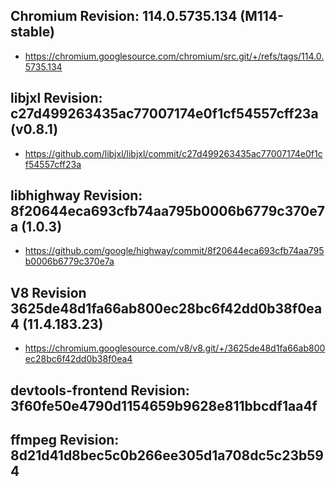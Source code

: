 
## Chromium Revision: 114.0.5735.134 (M114-stable)
 - https://chromium.googlesource.com/chromium/src.git/+/refs/tags/114.0.5735.134

## libjxl Revision: c27d499263435ac77007174e0f1cf54557cff23a (v0.8.1)

 - https://github.com/libjxl/libjxl/commit/c27d499263435ac77007174e0f1cf54557cff23a

## libhighway Revision: 8f20644eca693cfb74aa795b0006b6779c370e7a (1.0.3)

 - https://github.com/google/highway/commit/8f20644eca693cfb74aa795b0006b6779c370e7a

## V8 Revision 3625de48d1fa66ab800ec28bc6f42dd0b38f0ea4 (11.4.183.23)

 - https://chromium.googlesource.com/v8/v8.git/+/3625de48d1fa66ab800ec28bc6f42dd0b38f0ea4

## devtools-frontend Revision: 3f60fe50e4790d1154659b9628e811bbcdf1aa4f

## ffmpeg Revision: 8d21d41d8bec5c0b266ee305d1a708dc5c23b594

